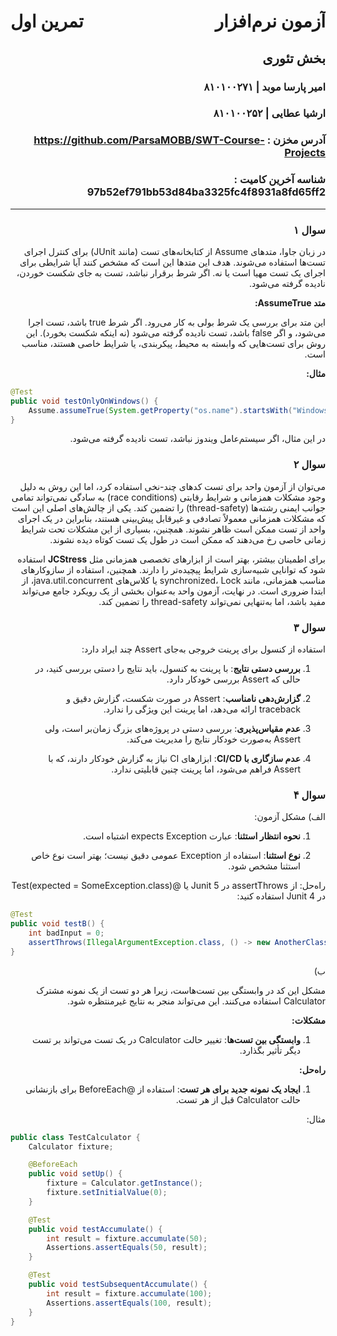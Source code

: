 <h1 style="overflow: auto;">
    <span style="float: left;">تمرین اول</span>
    <span style="float: right;">آزمون نرم‌افزار</span>
</h1>

<div style="clear: both;"></div>

<div dir="rtl">

## بخش تئوری

### امیر پارسا موبد |‌ ۸۱۰۱۰۰۲۷۱
### ارشیا عطایی |‌ ۸۱۰۱۰۰۲۵۲

### آدرس مخزن :‌ https://github.com/ParsaMOBB/SWT-Course-Projects
### شناسه آخرین کامیت : 97b52ef791bb53d84ba3325fc4f8931a8fd65ff2

---

### سوال ۱

در زبان جاوا، متدهای Assume از کتابخانه‌های تست (مانند JUnit) برای کنترل اجرای تست‌ها استفاده می‌شوند. هدف این متدها این است که مشخص کنند آیا شرایطی برای اجرای یک تست مهیا است یا نه. اگر شرط برقرار نباشد، تست به جای شکست خوردن، نادیده گرفته می‌شود.

**متد AssumeTrue:**

این متد برای بررسی یک شرط بولی به کار می‌رود. اگر شرط true باشد، تست اجرا می‌شود، و اگر false باشد، تست نادیده گرفته می‌شود (نه اینکه شکست بخورد). این روش برای تست‌هایی که وابسته به محیط، پیکربندی، یا شرایط خاصی هستند، مناسب است.

**مثال:**

</div>

```java
@Test
public void testOnlyOnWindows() {
    Assume.assumeTrue(System.getProperty("os.name").startsWith("Windows"));
}
```

<div dir="rtl">

در این مثال، اگر سیستم‌عامل ویندوز نباشد، تست نادیده گرفته می‌شود.

</div>

<div dir="rtl">

### سوال ۲

می‌توان از آزمون واحد برای تست کدهای چند-نخی استفاده کرد، اما این روش به دلیل وجود مشکلات همزمانی و شرایط رقابتی (race conditions) به سادگی نمی‌تواند تمامی جوانب ایمنی رشته‌ها (thread-safety) را تضمین کند. یکی از چالش‌های اصلی این است که مشکلات همزمانی معمولاً تصادفی و غیرقابل پیش‌بینی هستند، بنابراین در یک اجرای واحد از تست ممکن است ظاهر نشوند. همچنین، بسیاری از این مشکلات تحت شرایط زمانی خاصی رخ می‌دهند که ممکن است در طول یک تست کوتاه دیده نشوند.

برای اطمینان بیشتر، بهتر است از ابزارهای تخصصی همزمانی مثل **JCStress** استفاده شود که توانایی شبیه‌سازی شرایط پیچیده‌تر را دارند. همچنین، استفاده از سازوکارهای مناسب همزمانی، مانند synchronized، Lock یا کلاس‌های java.util.concurrent، از ابتدا ضروری است. در نهایت، آزمون واحد به‌عنوان بخشی از یک رویکرد جامع می‌تواند مفید باشد، اما به‌تنهایی نمی‌تواند thread-safety را تضمین کند.

</div>

<div dir="rtl">

### سوال ۳

استفاده از کنسول برای پرینت خروجی به‌جای Assert چند ایراد دارد:

1. **بررسی دستی نتایج**: با پرینت به کنسول، باید نتایج را دستی بررسی کنید، در حالی که Assert بررسی خودکار دارد.

2. **گزارش‌دهی نامناسب**: Assert در صورت شکست، گزارش دقیق و traceback ارائه می‌دهد، اما پرینت این ویژگی را ندارد.

3. **عدم مقیاس‌پذیری**: بررسی دستی در پروژه‌های بزرگ زمان‌بر است، ولی Assert به‌صورت خودکار نتایج را مدیریت می‌کند.

4. **عدم سازگاری با CI/CD**: ابزارهای CI نیاز به گزارش خودکار دارند، که با Assert فراهم می‌شود، اما پرینت چنین قابلیتی ندارد.

</div>

<div dir="rtl">

### سوال ۴

الف) مشکل آزمون:

1. **نحوه انتظار استثنا**: عبارت expects Exception اشتباه است.

2. **نوع استثنا**: استفاده از Exception عمومی دقیق نیست؛ بهتر است نوع خاص استثنا مشخص شود.

راه‌حل: از assertThrows در Junit 5 یا @Test(expected = SomeException.class) در Junit 4 استفاده کنید:

</div>

```java
@Test
public void testB() {
    int badInput = 0;
    assertThrows(IllegalArgumentException.class, () -> new AnotherClass().process(badInput));
}
```

<div dir="rtl">

ب)

مشکل این کد در وابستگی بین تست‌هاست، زیرا هر دو تست از یک نمونه مشترک Calculator استفاده می‌کنند. این می‌تواند منجر به نتایج غیرمنتظره شود.

**مشکلات:**

1. **وابستگی بین تست‌ها**: تغییر حالت Calculator در یک تست می‌تواند بر تست دیگر تأثیر بگذارد.

**راه‌حل:**

1. **ایجاد یک نمونه جدید برای هر تست**: استفاده از @BeforeEach برای بازنشانی حالت Calculator قبل از هر تست.

مثال:

</div>

```java
public class TestCalculator {
    Calculator fixture;

    @BeforeEach
    public void setUp() {
        fixture = Calculator.getInstance();
        fixture.setInitialValue(0);
    }

    @Test
    public void testAccumulate() {
        int result = fixture.accumulate(50);
        Assertions.assertEquals(50, result);
    }

    @Test
    public void testSubsequentAccumulate() {
        int result = fixture.accumulate(100);
        Assertions.assertEquals(100, result);
    }
}
```